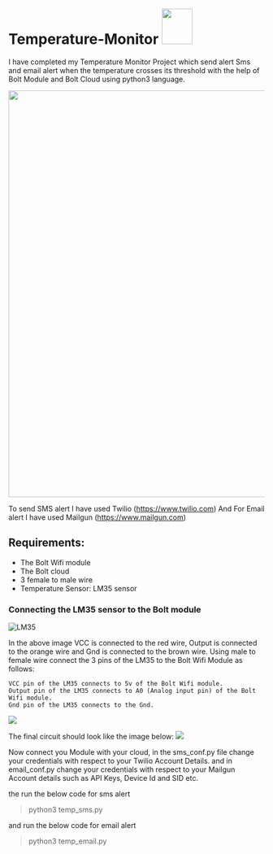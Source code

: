# Temperature-Monitor <img src="https://thumbs.gfycat.com/DelayedOblongFattaileddunnart-max-1mb.gif" width="60" height="70"></img>
I have completed my Temperature Monitor Project which send alert Sms and email alert when the temperature crosses its threshold with the help of Bolt Module and Bolt Cloud using python3 language.

<img src="https://media1.tenor.com/images/0d50b64700ce6e18c282030b07cdf675/tenor.gif?itemid=7238178" width="800"></img>

To send SMS alert I have used Twilio (https://www.twilio.com)
And For Email alert I have used Mailgun (https://www.mailgun.com)


## Requirements:
* The Bolt Wifi module 
* The Bolt cloud
* 3 female to male wire
* Temperature Sensor: LM35 sensor

### Connecting the LM35 sensor to the Bolt module

![LM35](https://cdn.fs.teachablecdn.com/resize=width:1500/8oB9WdMSy2vBpwIKEYK6)

In the above image VCC is connected to the red wire, Output is connected to the orange wire and Gnd is connected to the brown wire. Using male to female wire connect the 3 pins of the LM35 to the Bolt Wifi Module as follows:

    VCC pin of the LM35 connects to 5v of the Bolt Wifi module.
    Output pin of the LM35 connects to A0 (Analog input pin) of the Bolt Wifi module.
    Gnd pin of the LM35 connects to the Gnd.
![](https://cdn.fs.teachablecdn.com/resize=width:1500/G6j1stIQDOBd6kRffdyw)

The final circuit should look like the image below:
![](https://cdn.fs.teachablecdn.com/resize=width:1500/Ig2OOt38Tn28UQro2CT0)

Now connect you Module with your cloud, in the sms_conf.py file change your credentials with respect to your Twilio Account Details. and in email_conf.py change your credentials with respect to your Mailgun Account details such as API Keys, Device Id and SID etc.
 
 the run the below code for sms alert
 > python3 temp_sms.py
 
 and run the below code for email alert
 > python3 temp_email.py
